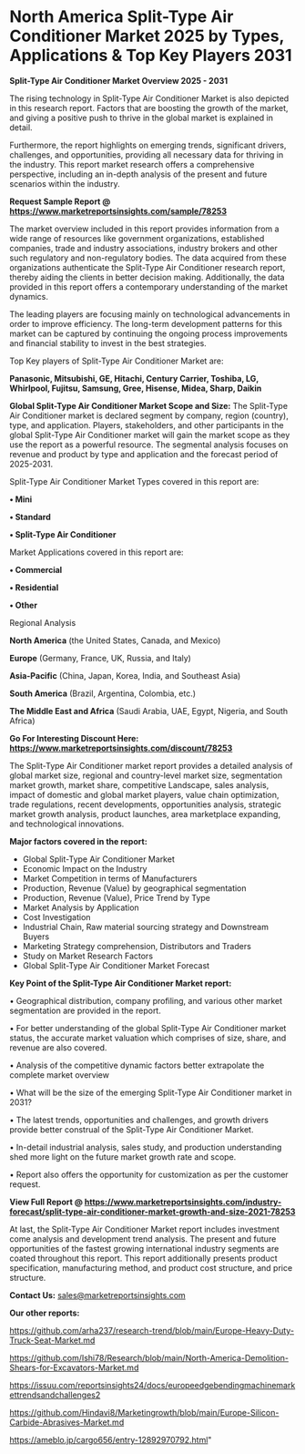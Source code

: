# North America Split-Type Air Conditioner Market 2025 by Types, Applications & Top Key Players 2031

<Strong> Split-Type Air Conditioner Market Overview 2025 - 2031</strong>

The rising technology in Split-Type Air Conditioner Market is also depicted in this research report. Factors that are boosting the growth of the market, and giving a positive push to thrive in the global market is explained in detail.

Furthermore, the report highlights on emerging trends, significant drivers, challenges, and opportunities, providing all necessary data for thriving in the industry. This report market research offers a comprehensive perspective, including an in-depth analysis of the present and future scenarios within the industry.

<strong>Request Sample Report @ <a href=https://www.marketreportsinsights.com/sample/78253>https://www.marketreportsinsights.com/sample/78253</a></strong>

The market overview included in this report provides information from a wide range of resources like government organizations, established companies, trade and industry associations, industry brokers and other such regulatory and non-regulatory bodies. The data acquired from these organizations authenticate the Split-Type Air Conditioner research report, thereby aiding the clients in better decision making. Additionally, the data provided in this report offers a contemporary understanding of the market dynamics.

The leading players are focusing mainly on technological advancements in order to improve efficiency. The long-term development patterns for this market can be captured by continuing the ongoing process improvements and financial stability to invest in the best strategies.

Top Key players of Split-Type Air Conditioner Market are:

<strong>Panasonic, Mitsubishi, GE, Hitachi, Century Carrier, Toshiba, LG, Whirlpool, Fujitsu, Samsung, Gree, Hisense, Midea, Sharp, Daikin</strong>

<strong><b>Global Split-Type Air Conditioner Market Scope and Size:</b></strong>
The Split-Type Air Conditioner market is declared segment by company, region (country), type, and application. Players, stakeholders, and other participants in the global Split-Type Air Conditioner market will gain the market scope as they use the report as a powerful resource. The segmental analysis focuses on revenue and product by type and application and the forecast period of 2025-2031.

Split-Type Air Conditioner Market Types covered in this report are:

<strong>• Mini

• Standard

• Split-Type Air Conditioner</strong>

Market Applications covered in this report are:

<strong>• Commercial

• Residential

• Other</strong> 

Regional Analysis

<strong>North America</strong> (the United States, Canada, and Mexico)

<strong>Europe</strong> (Germany, France, UK, Russia, and Italy)

<strong>Asia-Pacific</strong> (China, Japan, Korea, India, and Southeast Asia)

<strong>South America</strong> (Brazil, Argentina, Colombia, etc.)

<strong>The Middle East and Africa</strong> (Saudi Arabia, UAE, Egypt, Nigeria, and South Africa)

<strong>Go For Interesting Discount Here: <a href=https://www.marketreportsinsights.com/discount/78253>https://www.marketreportsinsights.com/discount/78253</a></strong>

The Split-Type Air Conditioner market report provides a detailed analysis of global market size, regional and country-level market size, segmentation market growth, market share, competitive Landscape, sales analysis, impact of domestic and global market players, value chain optimization, trade regulations, recent developments, opportunities analysis, strategic market growth analysis, product launches, area marketplace expanding, and technological innovations.

<strong><b>Major factors covered in the report:</b></strong>
<ul>
  <li>Global Split-Type Air Conditioner Market </li>
  <li>Economic Impact on the Industry</li>
  <li>Market Competition in terms of Manufacturers</li>
  <li>Production, Revenue (Value) by geographical segmentation</li>
  <li>Production, Revenue (Value), Price Trend by Type</li>
  <li>Market Analysis by Application</li>
  <li>Cost Investigation</li>
  <li>Industrial Chain, Raw material sourcing strategy and Downstream Buyers</li>
  <li>Marketing Strategy comprehension, Distributors and Traders</li>
  <li>Study on Market Research Factors</li>
  <li>Global Split-Type Air Conditioner Market Forecast</li>
</ul>

<strong><b>Key Point of the Split-Type Air Conditioner Market report:</b></strong>

• Geographical distribution, company profiling, and various other market segmentation are provided in the report.

• For better understanding of the global Split-Type Air Conditioner market status, the accurate market valuation which comprises of size, share, and revenue are also covered.

• Analysis of the competitive dynamic factors better extrapolate the complete market overview

• What will be the size of the emerging Split-Type Air Conditioner market in 2031?

• The latest trends, opportunities and challenges, and growth drivers provide better construal of the Split-Type Air Conditioner Market.

• In-detail industrial analysis, sales study, and production understanding shed more light on the future market growth rate and scope.

• Report also offers the opportunity for customization as per the customer request.

<strong><b>View Full Report @ <a href=https://www.marketreportsinsights.com/industry-forecast/split-type-air-conditioner-market-growth-and-size-2021-78253>https://www.marketreportsinsights.com/industry-forecast/split-type-air-conditioner-market-growth-and-size-2021-78253</a></b></strong>


At last, the Split-Type Air Conditioner Market report includes investment come analysis and development trend analysis. The present and future opportunities of the fastest growing international industry segments are coated throughout this report. This report additionally presents product specification, manufacturing method, and product cost structure, and price structure.

<strong>Contact Us:</strong>
sales@marketreportsinsights.com

<strong>Our other reports:</strong>

<a href=https://github.com/arha237/research-trend/blob/main/Europe-Heavy-Duty-Truck-Seat-Market.md>https://github.com/arha237/research-trend/blob/main/Europe-Heavy-Duty-Truck-Seat-Market.md</a>

<a href=https://github.com/Ishi78/Research/blob/main/North-America-Demolition-Shears-for-Excavators-Market.md>https://github.com/Ishi78/Research/blob/main/North-America-Demolition-Shears-for-Excavators-Market.md</a>

<a href=https://issuu.com/reportsinsights24/docs/europeedgebendingmachinemarkettrendsandchallenges2>https://issuu.com/reportsinsights24/docs/europeedgebendingmachinemarkettrendsandchallenges2</a>

<a href=https://github.com/Hindavi8/Marketingrowth/blob/main/Europe-Silicon-Carbide-Abrasives-Market.md>https://github.com/Hindavi8/Marketingrowth/blob/main/Europe-Silicon-Carbide-Abrasives-Market.md</a>

<a href=https://ameblo.jp/cargo656/entry-12892970792.html>https://ameblo.jp/cargo656/entry-12892970792.html</a>"
